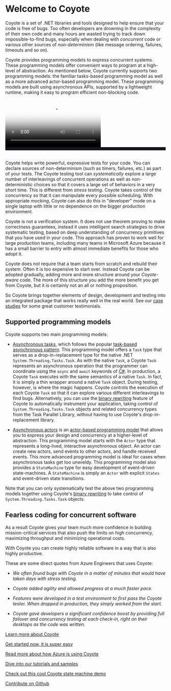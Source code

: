 # Welcome to Coyote

Coyote is a set of .NET libraries and tools designed to help ensure that your code is free of bugs.
Too often developers are drowning in the complexity of their own code and many hours are wasted
trying to track down impossible-to-find bugs, especially when dealing with _concurrent_ code or
various other sources of _non-determinism_ (like message ordering, failures, timeouts and so on).

Coyote provides programming models to express concurrent systems. These programming models offer
convenient ways to program at a high-level of abstraction. As mentioned below, Coyote currently
supports two programming models: the familiar tasks-based programming model as well as a more
advanced actor-based programming model. These programming models are built using asynchronous
APIs, supported by a lightweight runtime, making it easy to program efficient non-blocking code.

<div class="embed-responsive embed-responsive-16by9">
    <video id="shortintro" class="embed-responsive-item" controls poster="assets/images/ShortIntro.png">
        <source  class="embed-responsive-item" src="https://github.com/microsoft/coyote-content/raw/master/assets/video/ShortIntro.mp4" type="video/mp4">
        <!-- <source src="/assets/ShortIntro.webm" type="video/webm"> -->
    </video>
</div>

<div id="caption" style="background:#151520; color:white; font-size: 18px; padding:5px;"></div>
<br/>

<script type="text/javascript">

  var captions = [[0, "This animation shows messages passing through a highly parallel distributed system."],
              [5, "Each node represents a microservice or a piece of code running on some machine."],
              [10, "Messages are flying through this system in a way that makes it hard to debug when something goes wrong."],
              [16, "Coyote tests one async path at a time exploring all possible paths through the system and it does this very quickly"],
              [23, "It also records this path so that when it finds a bug that bug is 100% reproducible."]
          ];

  function show_captions(video, caption){
    var time = video.currentTime;
    var line = null;
    for (var i = 0; i < captions.length; i++) {
      var nextline = captions[i];
      if (nextline[0] > time) break;
      line = nextline;
    }
    if (line != null) {
      caption.style.display="block";
      caption.innerHTML = line[1]
    } else {
      caption.style.display="none";
    }
  }

  $(document).ready(function () {
      video  = $("#shortintro")[0];
      caption = $("#caption")[0];
      caption.style.display="none";
      video.ontimeupdate = function() { show_captions(video, caption); };
  });

</script>

Coyote helps write powerful, expressive tests for your code. You can declare sources of
non-determinism (such as timers, failures, etc.) as part of your tests. The Coyote testing tool can
_systematically_ explore a large number of interleavings of concurrent operations as well as
non-deterministic choices so that it covers a large set of behaviors in a very short time. This is
different from _stress testing_. Coyote takes control of the concurrency so that it can manipulate
every possible scheduling. With appropriate _mocking_, Coyote can also do this in "developer" mode
on a single laptop with little or no dependence on the bigger production environment.

Coyote is not a verification system. It does not use theorem proving to make correctness guarantees,
instead it uses intelligent search strategies to drive systematic testing, based on deep
understanding of concurrency primitives that you have used in your code. This approach has proven to
work well for large production teams, including many teams in Microsoft Azure because it has a small
barrier to entry with almost immediate benefits for those who adopt it.

Coyote does not require that a team starts from scratch and rebuild their system. Often it is too
expensive to start over. Instead Coyote can be adopted gradually, adding more and more structure
around your _Coyote-aware_ code. The more of this structure you add the more benefit you get from
Coyote, but it is certainly not an all or nothing proposition.

So Coyote brings together elements of design, development and testing into an integrated package
that works really well in the real world. See our [case
studies](case-studies/azure-batch-service.md) for some great customer testimonials.

## Supported programming models

Coyote supports two main programming models:

- [Asynchronous tasks](programming-models/tasks/overview.md), which follows the popular [task-based
  asynchronous
  pattern](https://docs.microsoft.com/en-us/dotnet/standard/asynchronous-programming-patterns/task-based-asynchronous-pattern-tap).
  This programming model offers a `Task` type  that serves as a drop-in-replacement type for the
  native .NET `System.Threading.Tasks.Task`. As with the native `Task`, a Coyote `Task` represents
  an asynchronous operation that the programmer can coordinate using the `async` and `await`
  keywords of [C#](https://docs.microsoft.com/en-gb/dotnet/csharp/). In production, a Coyote `Task`
  executes with the same semantics of a native `Task`. In fact, it is simply a thin wrapper around a
  native `Task` object. During testing, however, is where the magic happens. Coyote controls the
  execution of each Coyote `Task` so that it can explore various different interleavings to find
  bugs. Alternatively, you can use the [binary rewriting](programming-models/tasks/rewriting.md)
  feature of Coyote to automatically instrument your application, taking control of
  `System.Threading.Tasks.Task` objects and related concurrency types from the Task Parallel
  Library, without having to use Coyote's drop-in-replacement library.

- [Asynchronous actors](programming-models/actors/overview.md) is an [actor-based programming
  model](https://en.wikipedia.org/wiki/Actor_model) that allows you to express your design and
  concurrency at a higher-level of abstraction. This programming model starts with the `Actor` type
  that represents a long-lived, interactive asynchronous object. An actor can create new actors,
  send events to other actors, and handle received events. This more advanced programming model is
  ideal for cases when asynchronous tasks get too unwieldy. This programming model also provides a
  `StateMachine` type for easy development of event-driven state-machines. A `StateMachine` is
  simply an `Actor` with explicit `States` and event-driven state transitions.

Note that you can only systematically test the above two programming models together using Coyote's
[binary rewriting](programming-models/tasks/rewriting.md) to take control of
`System.Threading.Tasks.Task` objects.

## Fearless coding for concurrent software

As a result Coyote gives your team much more confidence in building mission-critical services that
also push the limits on high concurrency, maximizing throughput and minimizing operational costs.

With Coyote you can create highly reliable software in a way that is also highly productive.

These are some direct quotes from Azure Engineers that uses Coyote:

  * _We often found bugs with Coyote in a matter of minutes that would have taken days with stress testing._

  * _Coyote added agility and allowed progress at a much faster pace._

  * _Features were developed in a test environment to first pass the Coyote tester. When dropped in
  production, they simply worked from the start._

  * _Coyote gave developers a significant confidence boost by providing full failover and
  concurrency testing at each check-in, right on their desktops as the code was written._

[Learn more about Coyote](overview/benefits.md)

[Get started now, it is super easy](get-started/install.md)

[Read more about how Azure is using Coyote](case-studies/azure-batch-service.md)

[Dive into our tutorials and samples](tutorials/tasks/hello-world.md)

[Check out this cool Coyote state machine demo](programming-models/actors/state-machine-demo/)

[Contribute on Github](https://github.com/microsoft/coyote/)
